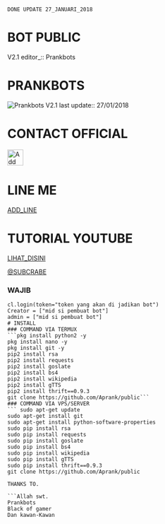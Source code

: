 ```DONE UPDATE 27_JANUARI_2018```

# BOT PUBLIC
V2.1 editor_::
Prankbots
# PRANKBOTS
![Prankbots](prankbots.png)
V2.1 last update::
27/01/2018
# CONTACT OFFICIAL

<a href="https://line.me/R/ti/p/%40gnh2780p"><img height="36" border="0" alt="Add Friend" src="https://scdn.line-apps.com/n/line_add_friends/btn/en.png"></a>

# LINE ME

[ADD_LINE](http://line.me/ti/p/~adiputra.95)

# TUTORIAL YOUTUBE
[LIHAT_DISINI](https://youtu.be/j9VqQBZCcec)

[@SUBCRABE](https://www.youtube.com/channel/UCycBrqSWEHdk-slnhUmGWiQ)

### WAJIB
```
cl.login(token="token yang akan di jadikan bot")
Creator = ["mid si pembuat bot"]
admin = ["mid si pembuat bot"]
# INSTALL
### COMMAND VIA TERMUX
```pkg install python2 -y
pkg install nano -y
pkg install git -y
pip2 install rsa
pip2 install requests
pip2 install goslate
pip2 install bs4
pip2 install wikipedia
pip2 install gTTS
pip2 install thrift==0.9.3
git clone https://github.com/Aprank/public```
### COMMAND VIA VPS/SERVER
``` sudo apt-get update
sudo apt-get install git
sudo apt-get install python-software-properties
sudo pip install rsa
sudo pip install requests
sudo pip install goslate
sudo pip install bs4
sudo pip install wikipedia
sudo pip install gTTS
sudo pip install thrift==0.9.3
git clone https://github.com/Aprank/public

THANKS TO.

```Allah swt.
Prankbots
Black of gamer
Dan kawan-Kawan
